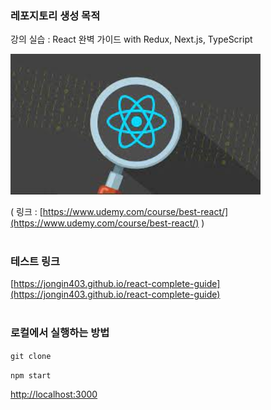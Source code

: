 ### 레포지토리 생성 목적
강의 실습 : React 완벽 가이드 with Redux, Next.js, TypeScript  

<img src="./public/asset/reactThumnail.jpeg" alt="reactThumnail" width="400"/>

( 링크 : [https://www.udemy.com/course/best-react/](https://www.udemy.com/course/best-react/) )  
<br>

### 테스트 링크
[https://jongin403.github.io/react-complete-guide](https://jongin403.github.io/react-complete-guide)  
<br>

### 로컬에서 실행하는 방법

`git clone`  
  
`npm start`  
  
[http://localhost:3000](http://localhost:3000)
